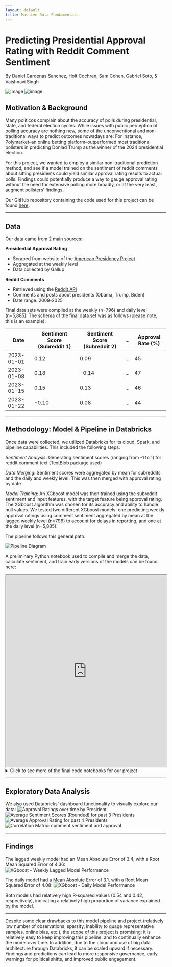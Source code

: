 ```yaml
---
layout: default
title: Massive Data Fundamentals
---
```

# Predicting Presidential Approval Rating with Reddit Comment Sentiment
By Daniel Cardenas Sanchez, Holt Cochran, Sam Cohen, Gabriel Soto, & Vaishnavi Singh

![image](/visuals/download.png)
![image](/visuals/president_seal.jpg)

## Motivation & Background
Many politicos complain about the accuracy of polls during presidential, state, and federal election cycles. While issues with public perception of polling accuracy are nothing new, some of the unconventional and non-traditional ways to predict outcomes nowadays are: For instance, Polymarket–an online betting platform–outperformed most traditional pollsters in predicting Donlad Trump as the winner of the 2024 presidential election. 

For this project, we wanted to employ a similar non-traditional prediction method, and see if a model trained on the sentiment of reddit comments about sitting presidents could yield similar approval rating results to actual polls. Findings could potentially produce a way to gauge approval rating without the need for extensive polling more broadly, or at the very least, augment pollsters’ findings. 

Our GitHub repository containing the code used for this project can be found [here](https://github.com/holtcochran/PPOL5206-FinalProject/tree/main). 

---
## Data
Our data came from 2 main sources: 

**Presidential Approval Rating**
- Scraped from website of the [American Presidency Project](https://www.presidency.ucsb.edu/statistics/data/presidential-job-approval-all-data)
- Aggregated at the weekly level
- Data collected by Gallup
  
**Reddit Comments**
- Retrieved using the [Reddit API](https://developers.reddit.com/docs/0.9/api)
- Comments and posts about presidents (Obama, Trump, Biden)
- Date range: 2009-2025

Final data sets were compiled at the weekly (n=796) and daily level (n=5,885). The schema of the final data set was as follows (please note, this is an example):

| Date       | Sentiment Score (Subreddit 1) | Sentiment Score (Subreddit 2) | ... | Approval Rate (%) |
|------------|-------------------------------|-------------------------------|-----|--------------------|
| 2023-01-01 | 0.12                          | 0.09                          | ... | 45                 |
| 2023-01-08 | 0.18                          | -0.14                         | ... | 47                 |
| 2023-01-15 | 0.15                          | 0.13                          | ... | 46                 |
| 2023-01-22 | -0.10                         | 0.08                          | ... | 44                 |


---
## Methodology: Model & Pipeline in Databricks
Once data were collected, we utilized Databricks for its cloud, Spark, and pipeline capabilities. This included the following steps:

*Sentiment Analysis*: Generating sentiment scores (ranging from -1 to 1) for reddit comment text (TextBlob package used)

*Data Merging*: Sentiment scores were aggregated by mean for subreddits and the daily and weekly level. This was then merged with approval rating by date

*Model Training*: An XGboost model was then trained using the subreddit sentiment and input features, with the target feature being approval rating. The XGboost algorithm was chosen for its accuracy and ability to handle null values. We tested two different XGboost models: one predicting weekly approval ratings using comment sentiment aggregated by mean at the lagged weekly level (n=796) to account for delays in reporting, and one at the daily level (n=5,885). 

The pipeline follows this general path:

![Pipeline Diagram](visuals/pipeline_databricks.png)

A preliminary Python notebook used to compile and merge the data, calculate sentiment, and train early versions of the models can be found here:
<iframe src="https://sec178.github.io/ppol5206_presapproval.github.io/code/sentiment_approval_pipeline.html" width="100%" height="600px"></iframe>

<details>
  <summary>Click to see more of the final code notebooks for our project</summary>
  
  <a href="https://github.com/holtcochran/PPOL5206-FinalProject/blob/main/approval/notebooks/approval_rating/mdf_presapproval.ipynb" style="display: inline-block; padding: 10px 20px; margin: 5px; background-color: #007BFF; color: white; text-decoration: none; border-radius: 5px;">Approval scraping script</a>

  <a href="https://github.com/holtcochran/PPOL5206-FinalProject/blob/main/approval/scripts/reddit_api.py" style="display: inline-block; padding: 10px 20px; margin: 5px; background-color: #28a745; color: white; text-decoration: none; border-radius: 5px;">Reddit API code</a>

  <a href="https://github.com/holtcochran/PPOL5206-FinalProject/tree/main/approval/notebooks" style="display: inline-block; padding: 10px 20px; margin: 5px; background-color: #ffc107; color: white; text-decoration: none; border-radius: 5px;">"Medallion" Pipeline: Ingestion (bronze), analysis (silver), consolidation (gold)</a>
</details>



---
## Exploratory Data Analysis

We also used Databricks' dashboard functionality to visually explore our data:
![Approval Ratings over time by President](visuals/pres_approval_overtime.png) 
![Average Sentiment Scores (Rounded) for past 3 Presidents](visuals/pres_sentiment_avg.png)
![Average Approval Rating for past 4 Presidents](visuals/pres_approval_avg.png)
![Correlation Matrix: comment sentiment and approval](visuals/corr_matrix.png)

---
## Findings

The lagged weekly model had an Mean Absolute Error of 3.4, with a Root Mean Squared Error of 4.36:  
![XGboost - Weekly Lagged Model Performance](visuals/model_lag_weekly.png)

The daily model had a Mean Absolute Error of 3.1, with a Root Mean Squared Error of 4.08:
![XGboost - Daily Model Performance](visuals/model_daily.png)

Both models had relatively high R-squared values (0.54 and 0.42, respectively), indicating a relatively high proportion of variance explained by the model. 

---
Despite some clear drawbacks to this model pipeline and project (relatively low number of observations, sparsity, inability to guage representative samples, online bias, etc.), the scope of this project is promising: it is relatively easy to keep improving this pipeline, and to continually enhance the model over time. In addition, due to the cloud and use of big data architecture through Databricks, it can be scaled upward if necessary. Findings and predictions can lead to more responsive governance, early warnings for political shifts, and improved public engagement.

